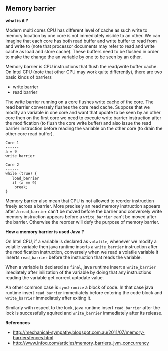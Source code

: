 ## Memory barrier

**what is it ?**

Modern multi cores CPU has different level of cache as such write to memory location by one core is not immediately visible 
to an other. We can imagine that each core has both read buffer and write buffer to read from and write to (note that processor documents may refer to read and write cache as load and store cache). These buffers need to be flushed in order to make the change the an variable by one to be seen by an other.

Memory barrier is CPU instructions that flush the read/write buffer cache. On Intel CPU (note that other CPU may work quite differently), there are two basic kinds of barriers 

* write barrier
* read barrier  

The write barrier running on a core flushes write cache of the core. The read barrier conversely flushes the core read cache. 
Suppose that we modify an variable in one core and want that update to be seen by an other core then on the first core we 
need to execute write barrier instruction after the modification (to flush the core write buffer) and also issue the read 
barrier instruction before reading the variable on the other core (to drain the other core read buffer). 

    Core 1
    ------
    a = 9
    write_barrier

    Core 2
    ------
    while (true) {
       load_barrier
       if (a == 9)
        break;
    }
       
Memory barrier also mean that CPU is not allowed to reorder instruction freely across a barrier. More precisely an read memory instruction appears after a `read_barrier` can't be moved before the barrier and conversely write memory instruction appears before a `write_barrier` can't be moved after the barrier. Otherwise the reorder will defy the purpose of memory barrier.

**How a memory barrier is used Java ?**

On Intel CPU, if a variable is declared as `volatile`, whenever we modify a volatile variable then java runtime inserts a `write_barrier` instruction after the modification instruction, conversely when we read a volatile variable it inserts `read_barrier` before the instruction that reads the variable.

When a variable is declared as `final`, java runtime insert a `write_barrier` imediately after inilization of the variable by doing that any instructions reading the variable get correct uptodate value.

An other common case is `synchronize` a block of code. In that case java runtime insert `read_barrier` immediately before entering the code block and `write_barrier` immediately after exiting it.

Similarly with respect to the lock, java runtime insert `read_barrier` after the lock is successfully aquired and `write_barrier` immediately after its release.

**References**

* http://mechanical-sympathy.blogspot.com.au/2011/07/memory-barriersfences.html
* http://www.infoq.com/articles/memory_barriers_jvm_concurrency
